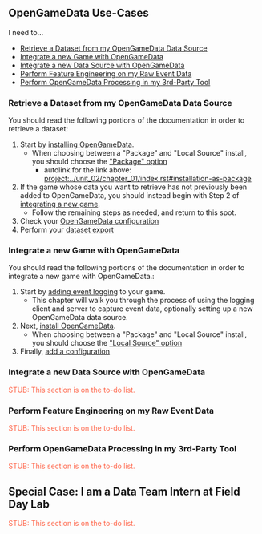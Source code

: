 ## OpenGameData Use-Cases

I need to...

* [Retrieve a Dataset from my OpenGameData Data Source](#retrieve-a-dataset-from-my-opengamedata-data-source)
* [Integrate a new Game with OpenGameData](#integrate-a-new-game-with-opengamedata)
* [Integrate a new Data Source with OpenGameData](#integrate-a-new-data-source-with-opengamedata)
* [Perform Feature Engineering on my Raw Event Data](#perform-feature-engineering-on-my-raw-event-data)
* [Perform OpenGameData Processing in my 3rd-Party Tool](#perform-opengamedata-processing-in-my-3rd-party-tool)

### Retrieve a Dataset from my OpenGameData Data Source

<!-- TODO : update the many, many links here -->

You should read the following portions of the documentation in order to retrieve a dataset:

1. Start by [installing OpenGameData](../unit_02/chapter_01/index.rst).
    * When choosing between a "Package" and "Local Source" install, you should choose the ["Package" option](../unit_02/chapter_01/index.rst#installation-as-package)
        * autolink for the link above: <project:../unit_02/chapter_01/index.rst#installation-as-package>
2. If the game whose data you want to retrieve has not previously been added to OpenGameData, you should instead begin with Step 2 of [integrating a new game](#integrate-a-new-game-with-opengamedata).
    * Follow the remaining steps as needed, and return to this spot.
3. Check your [OpenGameData configuration](../unit_02/chapter_02/index.rst)
4. Perform your [dataset export](../unit_02/chapter_03/index.rst)

### Integrate a new Game with OpenGameData

You should read the following portions of the documentation in order to integrate a new game with OpenGameData.:

1. Start by [adding event logging](../unit_03/index.rst) to your game.  
    * This chapter will walk you through the process of using the logging client and server to capture event data, optionally setting up a new OpenGameData data source.
2. Next, [install OpenGameData](../unit_02/chapter_01/index.rst).
    * When choosing between a "Package" and "Local Source" install, you should choose the ["Local Source" option](../unit_02/chapter_01/index.rst#installation-as-local-source-copy)
3. Finally, [add a configuration](../unit_02/chapter_02/index.rst)

### Integrate a new Data Source with OpenGameData

<font style="color:tomato">STUB: This section is on the to-do list.</font>

### Perform Feature Engineering on my Raw Event Data

<font style="color:tomato">STUB: This section is on the to-do list.</font>

### Perform OpenGameData Processing in my 3rd-Party Tool

<font style="color:tomato">STUB: This section is on the to-do list.</font>

## Special Case: I am a Data Team Intern at Field Day Lab

<font style="color:tomato">STUB: This section is on the to-do list.</font>
